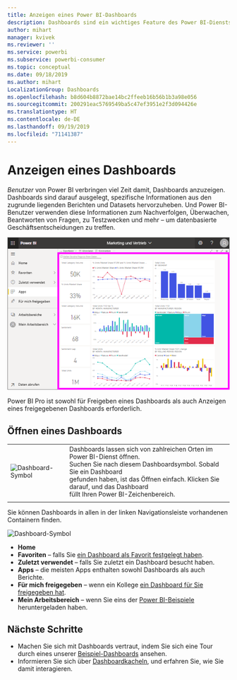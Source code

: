 ```yaml
---
title: Anzeigen eines Power BI-Dashboards
description: Dashboards sind ein wichtiges Feature des Power BI-Diensts, erfahren Sie, wie Sie sie öffnen und ein Dashboard anzuzeigen.
author: mihart
manager: kvivek
ms.reviewer: ''
ms.service: powerbi
ms.subservice: powerbi-consumer
ms.topic: conceptual
ms.date: 09/18/2019
ms.author: mihart
LocalizationGroup: Dashboards
ms.openlocfilehash: b8d604b8872bae14bc2ffeeb16b56b1b3a98e056
ms.sourcegitcommit: 200291eac5769549ba5c47ef3951e2f3d094426e
ms.translationtype: HT
ms.contentlocale: de-DE
ms.lasthandoff: 09/19/2019
ms.locfileid: "71141387"
---
```

# <a name="view-a-dashboard"></a>Anzeigen eines Dashboards
*Benutzer* von Power BI verbringen viel Zeit damit, Dashboards anzuzeigen. Dashboards sind darauf ausgelegt, spezifische Informationen aus den zugrunde liegenden Berichten und Datasets hervorzuheben. Und Power BI-Benutzer verwenden diese Informationen zum Nachverfolgen, Überwachen, Beantworten von Fragen, zu Testzwecken und mehr – um datenbasierte Geschäftsentscheidungen zu treffen.

![Dashboard](media/end-user-dashboard-open/power-bi-new-dash-new.png)


Power BI Pro ist sowohl für Freigeben eines Dashboards als auch Anzeigen eines freigegebenen Dashboards erforderlich.

## <a name="open-a-dashboard"></a>Öffnen eines Dashboards



|              |         |
|------------|--------------------------------|
|![Dashboard-Symbol](media/end-user-dashboard-open/power-bi-dashboard-icon.png)      |Dashboards lassen sich von zahlreichen Orten im Power BI-Dienst öffnen. <br> Suchen Sie nach diesem Dashboardsymbol. Sobald Sie ein Dashboard <br>gefunden haben, ist das Öffnen einfach. Klicken Sie darauf, und das Dashboard <br>füllt Ihren Power BI-Zeichenbereich. |
|                    |          |



Sie können Dashboards in allen in der linken Navigationsleiste vorhandenen Containern finden. 

![Dashboard-Symbol](media/end-user-dashboard-open/power-bi-open-dashboards.gif)

- **Home** 
- **Favoriten** – falls Sie [ein Dashboard als Favorit festgelegt haben](end-user-favorite.md).
- **Zuletzt verwendet** – falls Sie zuletzt ein Dashboard besucht haben.
- **Apps** – die meisten Apps enthalten sowohl Dashboards als auch Berichte.
- **Für mich freigegeben** – wenn ein Kollege [ein Dashboard für Sie freigegeben hat](end-user-shared-with-me.md).
- **Mein Arbeitsbereich** – wenn Sie eins der [Power BI-Beispiele](../sample-datasets.md) heruntergeladen haben.



## <a name="next-steps"></a>Nächste Schritte
* Machen Sie sich mit Dashboards vertraut, indem Sie sich eine Tour durch eines unserer [Beispiel-Dashboards](../sample-tutorial-connect-to-the-samples.md) ansehen.
* Informieren Sie sich über [Dashboardkacheln](end-user-tiles.md), und erfahren Sie, wie Sie damit interagieren.